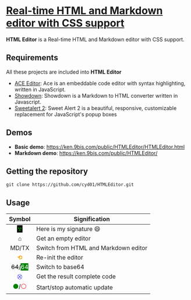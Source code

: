 
[comment]: # (Real-time HTML and Markdown editor with CSS support)

# [Real-time HTML and Markdown editor with CSS support](https://ken.9bis.com/public/HTMLEditor/HTMLEditor.html)

**HTML Editor** is a Real-time HTML and Markdown editor with CSS support.

## Requirements
All these projects are included into **HTML Editor**
- [ACE Editor](https://ace.c9.io/ "ACE Editor"): Ace is an embeddable code editor with syntax highlighting, written in JavaScript.
- [Showdown](https://github.com/showdownjs/showdown "Showdown"): Showdown is a Markdown to HTML converter written in Javascript.
- [Sweetalert 2](https://limonte.github.io/sweetalert2/ "Sweet alert 2"): Sweet Alert 2 is a beautiful, responsive, customizable replacement for JavaScript's popup boxes

## Demos

- **Basic demo**: https://ken.9bis.com/public/HTMLEditor/HTMLEditor.html
- **Markdown demo**: https://ken.9bis.com/public/HTMLEditor/

## Getting the repository

    git clone https://github.com/cyd01/HTMLEditor.git

## Usage
| Symbol                                                                              |      Signification                   |
|:-----------------------------------------------------------------------------------:|--------------------------------------|
| <span style="color: green; background-color: black;">&#9762;</span>                 | Here is my signature  :smile:        |
| &#8962;                                                                             | Get an empty editor                  |
| MD/TX                                                                               | Switch from HTML and Markdown editor |
| <span style="color: orange;"><b>&#10226;</b></span>                                 | Re-init the editor                   |
| <del>64</del>/<span style="color: white; background-color: green;">64</span>        | Switch to base64                     |
| <span style="font-size: small; color: blue;">&#9938;</span>                         | Get the result complete code         |
| <span style="color: green;">&#9899;</span>/<span style="color: red;">&#9898;</span> | Start/stop automatic update          |
